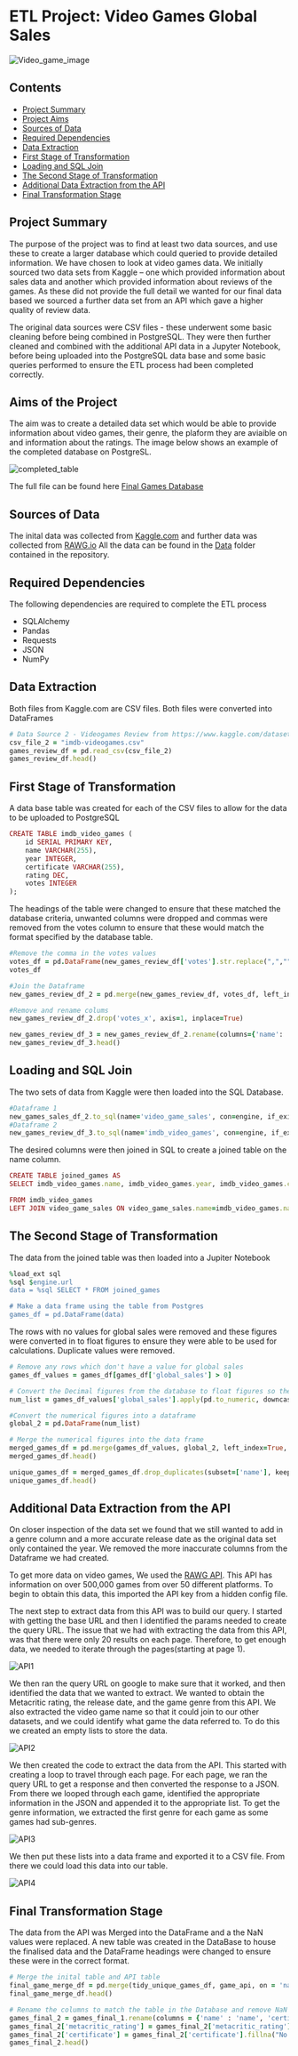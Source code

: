 # ETL Project: Video Games Global Sales

![Video_game_image](https://github.com/bradsmart1998/Project_2_Challenge/blob/main/Screenshots/video_dino.jpg)

## Contents
* [Project Summary](#proposal-header)
* [Project Aims](#aims)
* [Sources of Data](#data)
* [Required Dependencies](#rq-dep)
* [Data Extraction](#data-ext)
* [First Stage of Transformation](#trans-1)
* [Loading and SQL Join](#loading-1)
* [The Second Stage of Transformation](#trans-2)
* [Additional Data Extraction from the API](#api-data)
* [Final Transformation Stage](#final-clean)


## <a id="proposal-header"></a>Project Summary
The purpose of the project was to find at least two data sources, and use these to create a larger database which could queried to provide detailed information. We have chosen to look at video games data. We initially sourced two data sets from Kaggle – one which provided information about sales data and another which provided information about reviews of the games. As these did not provide the full detail we wanted for our final data based we sourced a further data set from an API which gave a higher quality of review data. 

The original data sources were CSV files - these underwent some basic cleaning before being combined in PostgreSQL. They were then further cleaned and combined with the additional API data in a Jupyter Notebook, before being uploaded into the PostgreSQL data base and some basic queries performed to ensure the ETL process had been completed correctly. 

## <a id="aims"></a>Aims of the Project
The aim was to create a detailed data set which would be able to provide information about video games, their genre, the plaform they are aviaible on and information about the ratings. The image below shows an example of the completed database on PostgreSL. 

![completed_table](https://github.com/bradsmart1998/Project_2_Challenge/blob/main/Screenshots/Example_of_completed_table.png)

The full file can be found here 
[Final Games Database](https://github.com/bradsmart1998/Project_2_Challenge/blob/main/data/Final_gamed_data_fromPostgreSQL.csv)

## <a id="data"></a>Sources of Data
The inital data was collected from [Kaggle.com](https://www.kaggle.com/datasets) and further data was collected from [RAWG.io](https://rawg.io/) 
All the data can be found in the [Data](https://github.com/bradsmart1998/Project_2_Challenge/tree/main/data) folder contained in the repository.

## <a id="rq-dep"></a> Required Dependencies
The following dependencies are required to complete the ETL process 
*  SQLAlchemy
* Pandas
* Requests
*  JSON
*  NumPy

## <a id="data-ext"></a> Data Extraction
Both files from Kaggle.com are CSV files. Both files were converted into DataFrames 
```ruby 
# Data Source 2 - Videogames Review from https://www.kaggle.com/datasets/muhammadadiltalay/imdb-video-games
csv_file_2 = "imdb-videogames.csv"
games_review_df = pd.read_csv(csv_file_2)
games_review_df.head()
```

## <a id="trans-1"></a> First Stage of Transformation
A data base table was created for each of the CSV files to allow for the data to be uploaded to PostgreSQL
```ruby
CREATE TABLE imdb_video_games (
    id SERIAL PRIMARY KEY,
    name VARCHAR(255),
    year INTEGER,
    certificate VARCHAR(255),
    rating DEC,
    votes INTEGER
);
```
The headings of the table were changed to ensure that these matched the database criteria, unwanted columns were dropped and commas were removed from the votes column to ensure that these would match the format specified by the database table. 
```ruby
#Remove the comma in the votes values
votes_df = pd.DataFrame(new_games_review_df['votes'].str.replace(",",""))
votes_df

#Join the Dataframe
new_games_review_df_2 = pd.merge(new_games_review_df, votes_df, left_index=True, right_index=True )

#Remove and rename colums
new_games_review_df_2.drop('votes_x', axis=1, inplace=True)

new_games_review_df_3 = new_games_review_df_2.rename(columns={'name': 'name', 'year' : 'year', 'certificate' :'certificate', 'rating': 'rating', 'votes_y' : 'votes'})
new_games_review_df_3.head()
```

## <a id="loading-1"></a> Loading and SQL Join
The two sets of data from Kaggle were then loaded into the SQL Database. 
```Ruby
#Dataframe 1
new_games_sales_df_2.to_sql(name='video_game_sales', con=engine, if_exists='append', index=False)
#Dataframe 2
new_games_review_df_3.to_sql(name='imdb_video_games', con=engine, if_exists='append', index=False)
```
The desired columns were then joined in SQL to create a joined table on the name column. 
```ruby
CREATE TABLE joined_games AS
SELECT imdb_video_games.name, imdb_video_games.year, imdb_video_games.certificate, imdb_video_games.rating, imdb_video_games.votes, video_game_sales.platform, video_game_sales.publishers, video_game_sales.developer, video_game_sales.global_sales

FROM imdb_video_games
LEFT JOIN video_game_sales ON video_game_sales.name=imdb_video_games.name;
```
## <a id="trans-2"></a> The Second Stage of Transformation
The data from the joined table was then loaded into a Jupiter Notebook 
```ruby
%load_ext sql
%sql $engine.url
data = %sql SELECT * FROM joined_games

# Make a data frame using the table from Postgres
games_df = pd.DataFrame(data)

```
The rows with no values for global sales were removed and these figures were converted in to float figures to ensure they were able to be used for calculations. Duplicate values were removed. 
```ruby
# Remove any rows which don't have a value for global sales 
games_df_values = games_df[games_df['global_sales'] > 0]

# Convert the Decimal figures from the database to float figures so these can be used in calculations
num_list = games_df_values['global_sales'].apply(pd.to_numeric, downcast='float')

#Convert the numerical figures into a dataframe
global_2 = pd.DataFrame(num_list)

# Merge the numerical figures into the data frame
merged_games_df = pd.merge(games_df_values, global_2, left_index=True, right_index=True)
merged_games_df.head()

unique_games_df = merged_games_df.drop_duplicates(subset=['name'], keep = 'first')
unique_games_df.head()

```

## <a id="api-data"></a>Additional Data Extraction from the API
On closer inspection of the data set we found that we still wanted to add in a genre column and a more accurate release date as the original data set only contained the year. We removed the more inaccurate columns from the Dataframe we had created.

To get more data on video games, We used the [RAWG API](https://rawg.io/apidocs). This API has information on over 500,000 games from over 50 different platforms.  To begin to obtain this data, this imported the API key from a hidden config file. 

The next step to extract data from this API was to build our query. I started with getting the base URL and then I identified the params needed to create the query URL. The issue that we had with extracting the data from this API, was that there were only 20 results on each page. Therefore, to get enough data, we needed to iterate through the pages(starting at page 1).

![API1](https://github.com/bradsmart1998/Project_2_Challenge/blob/main/Screenshots/Ap1.png)

We then ran the query URL on google to make sure that it worked, and then identified the data that we wanted to extract. We wanted to obtain the Metacritic rating, the release date, and the game genre from this API. We also extracted the video game name so that it could join to our other datasets, and we could identify what game the data referred to. To do this we created an empty lists to store the data.

![API2](https://github.com/bradsmart1998/Project_2_Challenge/blob/main/Screenshots/API2.png)

We then created the code to extract the data from the API. This started with creating a loop to travel through each page. For each page, we ran the query URL to get a response and then converted the response to a JSON. From there we looped through each game, identified the appropriate information in the JSON and appended it to the appropriate list.  To get the genre information, we extracted the first genre for each game as some games had sub-genres. 

![API3](https://github.com/bradsmart1998/Project_2_Challenge/blob/main/Screenshots/API3.png)

We then put these lists into a data frame and exported it to a CSV file. From there we could load this data into our table.

![API4](https://github.com/bradsmart1998/Project_2_Challenge/blob/main/Screenshots/API4.png)

## <a id="final-clean"></a>Final Transformation Stage
The data from the API was Merged into the DataFrame and a the NaN values were replaced. A new table was created in the DataBase to house the finalised data and the DataFrame headings were changed to ensure these were in the correct format. 

```ruby
# Merge the inital table and API table
final_game_merge_df = pd.merge(tidy_unique_games_df, game_api, on = 'name')
final_game_merge_df.head()

# Rename the columns to match the table in the Database and remove NaN values
games_final_2 = games_final_1.rename(columns = {'name' : 'name', 'certificate' : 'certificate', 'platform' : 'platform', 'publishers' : 'publishers', 'global_sales_y': 'global_sales_millions', 'Metacritic Rating' : 'metacritic_rating', 'Release Date' : 'release_date', 'Genre': 'genre'})
games_final_2['metacritic_rating'] = games_final_2['metacritic_rating'].fillna("None Provided")
games_final_2['certificate'] = games_final_2['certificate'].fillna("No Cert Req")
games_final_2.head()
```



